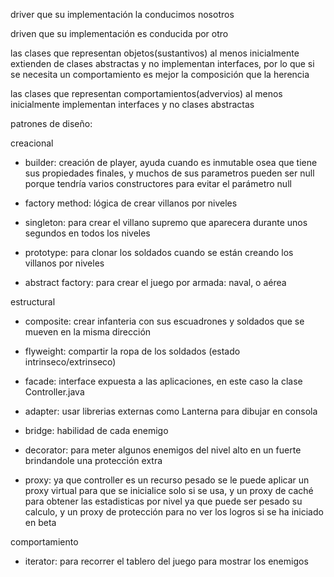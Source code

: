 driver que su implementación la conducimos nosotros

driven que su implementación es conducida por otro

las clases que representan objetos(sustantivos) al menos inicialmente extienden de clases abstractas y no implementan interfaces, por lo que si se necesita un comportamiento es mejor la composición que la herencia

las clases que representan comportamientos(advervios) al menos inicialmente implementan interfaces y no clases abstractas

patrones de diseño:

creacional

* builder: creación de player, ayuda cuando es inmutable osea que tiene sus propiedades finales, y muchos de sus parametros pueden ser null porque tendría varios constructores para evitar el parámetro null

* factory method: lógica de crear villanos por niveles

* singleton: para crear el villano supremo que aparecera durante unos segundos en todos los niveles

* prototype: para clonar los soldados cuando se están creando los villanos por niveles

* abstract factory: para crear el juego por armada: naval, o aérea


estructural

* composite: crear infanteria con sus escuadrones y soldados que se mueven en la misma dirección

* flyweight: compartir la ropa de los soldados (estado intrinseco/extrinseco)

* facade: interface expuesta a las aplicaciones, en este caso la clase Controller.java

* adapter: usar librerias externas como Lanterna para dibujar en consola

* bridge: habilidad de cada enemigo

* decorator: para meter algunos enemigos del nivel alto en un fuerte brindandole una protección extra

* proxy: ya que controller es un recurso pesado se le puede aplicar un proxy virtual para que se inicialice solo si se usa,
y un proxy de caché para obtener las estadisticas por nivel ya que puede ser pesado su calculo,
y un proxy de protección para no ver los logros si se ha iniciado en beta

comportamiento

* iterator: para recorrer el tablero del juego para mostrar los enemigos